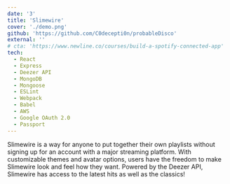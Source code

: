 ```yaml
---
date: '3'
title: 'Slimewire'
cover: './demo.png'
github: 'https://github.com/C0decepti0n/probableDisco'
external: ''
# cta: 'https://www.newline.co/courses/build-a-spotify-connected-app'
tech:
  - React
  - Express
  - Deezer API
  - MongoDB
  - Mongoose
  - ESLint
  - Webpack
  - Babel
  - AWS
  - Google OAuth 2.0
  - Passport
---
```


Slimewire is a way for anyone to put together their own playlists without signing up for an account with a major streaming platform. With customizable themes and avatar options, users have the freedom to make Slimewire look and feel how they want. Powered by the Deezer API, Slimewire has access to the latest hits as well as the classics!
